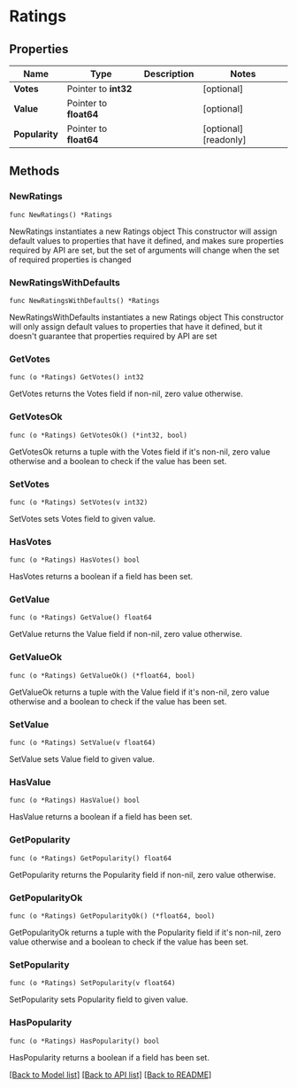 # Ratings

## Properties

Name | Type | Description | Notes
------------ | ------------- | ------------- | -------------
**Votes** | Pointer to **int32** |  | [optional] 
**Value** | Pointer to **float64** |  | [optional] 
**Popularity** | Pointer to **float64** |  | [optional] [readonly] 

## Methods

### NewRatings

`func NewRatings() *Ratings`

NewRatings instantiates a new Ratings object
This constructor will assign default values to properties that have it defined,
and makes sure properties required by API are set, but the set of arguments
will change when the set of required properties is changed

### NewRatingsWithDefaults

`func NewRatingsWithDefaults() *Ratings`

NewRatingsWithDefaults instantiates a new Ratings object
This constructor will only assign default values to properties that have it defined,
but it doesn't guarantee that properties required by API are set

### GetVotes

`func (o *Ratings) GetVotes() int32`

GetVotes returns the Votes field if non-nil, zero value otherwise.

### GetVotesOk

`func (o *Ratings) GetVotesOk() (*int32, bool)`

GetVotesOk returns a tuple with the Votes field if it's non-nil, zero value otherwise
and a boolean to check if the value has been set.

### SetVotes

`func (o *Ratings) SetVotes(v int32)`

SetVotes sets Votes field to given value.

### HasVotes

`func (o *Ratings) HasVotes() bool`

HasVotes returns a boolean if a field has been set.

### GetValue

`func (o *Ratings) GetValue() float64`

GetValue returns the Value field if non-nil, zero value otherwise.

### GetValueOk

`func (o *Ratings) GetValueOk() (*float64, bool)`

GetValueOk returns a tuple with the Value field if it's non-nil, zero value otherwise
and a boolean to check if the value has been set.

### SetValue

`func (o *Ratings) SetValue(v float64)`

SetValue sets Value field to given value.

### HasValue

`func (o *Ratings) HasValue() bool`

HasValue returns a boolean if a field has been set.

### GetPopularity

`func (o *Ratings) GetPopularity() float64`

GetPopularity returns the Popularity field if non-nil, zero value otherwise.

### GetPopularityOk

`func (o *Ratings) GetPopularityOk() (*float64, bool)`

GetPopularityOk returns a tuple with the Popularity field if it's non-nil, zero value otherwise
and a boolean to check if the value has been set.

### SetPopularity

`func (o *Ratings) SetPopularity(v float64)`

SetPopularity sets Popularity field to given value.

### HasPopularity

`func (o *Ratings) HasPopularity() bool`

HasPopularity returns a boolean if a field has been set.


[[Back to Model list]](../README.md#documentation-for-models) [[Back to API list]](../README.md#documentation-for-api-endpoints) [[Back to README]](../README.md)


